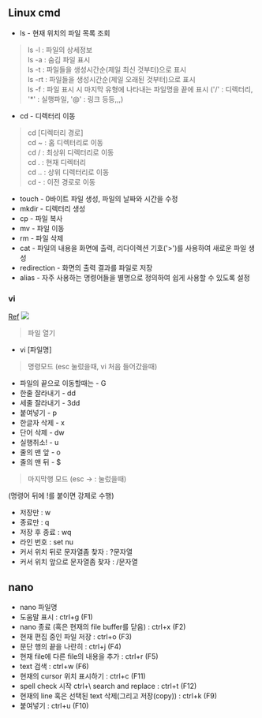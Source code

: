Linux cmd
------
- ls - 현재 위치의 파일 목록 조회

>
> ls -l : 파일의 상세정보  
>ls -a : 숨김 파일 표시  
>ls -t : 파일들을 생성시간순(제일 최신 것부터)으로 표시  
>ls -rt : 파일들을 생성시간순(제일 오래된 것부터)으로 표시  
>ls -f : 파일 표시 시 마지막 유형에 나타내는 파일명을 끝에 표시
('/' : 디렉터리, '*' : 실행파일, '@' : 링크 등등,,,)

- cd - 디렉터리 이동

>
>cd [디렉터리 경로]  
>cd ~ : 홈 디렉터리로 이동  
>cd / : 최상위 디렉터리로 이동   
>cd . : 현재 디렉터리    
>cd .. : 상위 디렉터리로 이동   
>cd - : 이전 경로로 이동   

- touch - 0바이트 파일 생성, 파일의 날짜와 시간을 수정
- mkdir - 디렉터리 생성
- cp - 파일 복사
- mv - 파일 이동
- rm - 파일 삭제
- cat - 파일의 내용을 화면에 출력, 리다이렉션 기호('>')를 사용하여 새로운 파일 생성
- redirection - 화면의 출력 결과를 파일로 저장
- alias - 자주 사용하는 명령어들을 별명으로 정의하여 쉽게 사용할 수 있도록 설정
    
### vi
[Ref](https://blockdmask.tistory.com/25)
![](https://media.vlpt.us/images/zeesoo/post/2204c682-ccc7-497a-ab16-ccf7c5830fb4/image.png)
> 파일 열기   

- vi [파일명]  
  
> 명령모드 (esc 눌렀을때, vi 처음 들어갔을때)

- 파일의 끝으로 이동할때는 - G
- 한줄 잘라내기 - dd
- 세줄 잘라내기 - 3dd
- 붙여넣기 - p
- 한글자 삭제 - x
- 단어 삭제 - dw
- 실행취소! - u
- 줄의 맨 앞 - o
- 줄의 맨 뒤 - $

> 마지막행 모드 (esc -> : 눌렀을때)

(명령어 뒤에 !를 붙이면 강제로 수행)
- 저장만 : w
- 종료만 : q
- 저장 후 종료 : wq
- 라인 번호 : set nu
- 커서 위치 뒤로 문자열좀 찾자 : ?문자열
- 커서 위치 앞으로 문자열좀 찾자 : /문자열


nano
---
- nano 파일명
- 도움말 표시 : ctrl+g (F1) 
- nano 종료 (혹은 현재의 file buffer를 닫음) : ctrl+x (F2)  
- 현재 편집 중인 파일 저장 : ctrl+o (F3)  
- 문단 행의 끝을 나란히 : ctrl+j (F4) 
- 현재 file에 다른 file의 내용을 추가 : ctrl+r (F5) 
- text 검색 : ctrl+w (F6) 
- 현재의 cursor 위치 표시하기 : ctrl+c (F11) 
- spell check 시작 ctrl+\ search and replace :  ctrl+t (F12) 
- 현재의 line 혹은 선택된 text 삭제(그리고 저장(copy)) : ctrl+k (F9) 
- 붙여넣기 : ctrl+u (F10) 